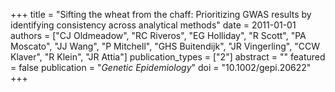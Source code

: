 +++
title = "Sifting the wheat from the chaff: Prioritizing GWAS results by identifying consistency across analytical methods"
date = 2011-01-01
authors = ["CJ Oldmeadow", "RC Riveros", "EG Holliday", "R Scott", "PA Moscato", "JJ Wang", "P Mitchell", "GHS Buitendijk", "JR Vingerling", "CCW Klaver", "R Klein", "JR Attia"]
publication_types = ["2"]
abstract = ""
featured = false
publication = "*Genetic Epidemiology*"
doi = "10.1002/gepi.20622"
+++

